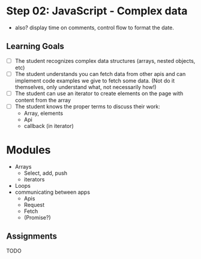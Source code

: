 # Step 02: JavaScript - Complex data

- also? display time on comments, control flow to format the date.

## Learning Goals
* [ ] The student recognizes complex data structures (arrays, nested objects, etc)
* [ ] The student understands you can fetch data from other apis and can implement code examples we give to fetch some data. (Not do it themselves, only understand what, not necessarily how!)
* [ ] The student can use an iterator to create elements on the page with content from the array
* [ ] The student knows the proper terms to discuss their work:
    * Array, elements
    * Api
    * callback (in iterator)

# Modules
  * Arrays
    * Select, add, push
    * iterators
  * Loops
  * communicating between apps
    * Apis
    * Request
    * Fetch
    * (Promise?)
  

## Assignments
TODO

